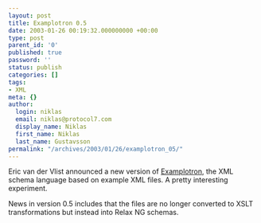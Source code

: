```yaml
---
layout: post
title: Examplotron 0.5
date: 2003-01-26 00:19:32.000000000 +00:00
type: post
parent_id: '0'
published: true
password: ''
status: publish
categories: []
tags:
- XML
meta: {}
author:
  login: niklas
  email: niklas@protocol7.com
  display_name: Niklas
  first_name: Niklas
  last_name: Gustavsson
permalink: "/archives/2003/01/26/examplotron_05/"
---
```

Eric van der Vlist announced a new version of [Examplotron](http://examplotron.org/0/5/ "examplotron"), the XML schema language based on example XML files. A pretty interesting experiment.

News in version 0.5 includes that the files are no longer converted to XSLT transformations but instead into Relax NG schemas.

